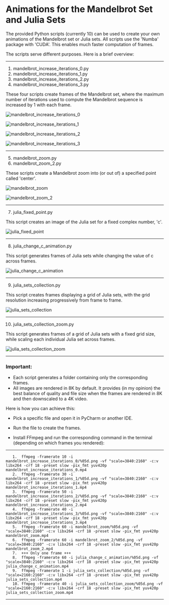 # Animations for the Mandelbrot Set and Julia Sets

The provided Python scripts (currently 10) can be used to create your own animations of the Mandelbrot set or Julia sets.
All scripts use the 'Numba' package with 'CUDA'. This enables much faster computation of frames.

The scripts serve different purposes. Here is a brief overview:

-----------------------------------------------------------------------------------------------       
1. mandelbrot_increase_iterations_0.py
2. mandelbrot_increase_iterations_1.py
3. mandelbrot_increase_iterations_2.py
4. mandelbrot_increase_iterations_3.py

These four scripts create frames of the Mandelbrot set, where the maximum number of iterations used to compute the Mandelbrot sequence is increased by 1 with each frame.
   
![mandelbrot_increase_iterations_0](https://github.com/user-attachments/assets/3cae6733-70d7-4bc7-bd52-08a50b96ab25)

![mandelbrot_increase_iterations_1](https://github.com/user-attachments/assets/0ac6025d-1c43-4456-b7a2-808db344321a)

![mandelbrot_increase_iterations_2](https://github.com/user-attachments/assets/97bd9225-0ed9-4ca1-a840-1d6f66dc98bf)
 
![mandelbrot_increase_iterations_3](https://github.com/user-attachments/assets/49ab03fb-f419-4ef9-928c-229d415bc037)

-----------------------------------------------------------------------------------------------       
5. mandelbrot_zoom.py
6. mandelbrot_zoom_2.py

These scripts create a Mandelbrot zoom into (or out of) a specified point called 'center'.

![mandelbrot_zoom](https://github.com/user-attachments/assets/91ef08c2-bea0-4036-85c6-3d0ae5e71939)

![mandelbrot_zoom_2](https://github.com/user-attachments/assets/c063d07b-c8fa-4a2d-a42e-3fa2dee291e9)
     
-----------------------------------------------------------------------------------------------       

7. julia_fixed_point.py
   
This script creates an image of the Julia set for a fixed complex number, 'c'.

![julia_fixed_point](https://github.com/user-attachments/assets/229c6ba1-0f8e-4ba6-9c15-8a430cae382a)
     
-----------------------------------------------------------------------------------------------       

8. julia_change_c_animation.py

This script generates frames of Julia sets while changing the value of c across frames.

![julia_change_c_animation](https://github.com/user-attachments/assets/62893236-7821-44c2-9a8f-675eb81601d7)
      
-----------------------------------------------------------------------------------------------       

9. julia_sets_collection.py

This script creates frames displaying a grid of Julia sets, with the grid resolution increasing progressively from frame to frame.

![julia_sets_collection](https://github.com/user-attachments/assets/af5c894a-28cf-4b75-8843-6158a6c6f1a1)

-----------------------------------------------------------------------------------------------       

10. julia_sets_collection_zoom.py

This script generates frames of a grid of Julia sets with a fixed grid size, while scaling each individual Julia set across frames.

![julia_sets_collection_zoom](https://github.com/user-attachments/assets/cc2ef61a-460e-481b-aa84-7790c09de2e5)
      
-----------------------------------------------------------------------------------------------       
      
### Important: 
  - Each script generates a folder containing only the corresponding frames.
  - All images are rendered in 8K by default.
It provides (in my opinion) the best balance of quality and file size when the frames are rendered in 8K and then downscaled to a 4K video.

Here is how you can achieve this:

  - Pick a specific file and open it in PyCharm or another IDE.
 
  - Run the file to create the frames.

  - Install FFmpeg and run the corresponding command in the terminal (depending on which frames you rendered):

-----------------------------------------------------------------------------------------------       
       1.  ffmpeg -framerate 10 -i mandelbrot_increase_iterations_0/%05d.png -vf "scale=3840:2160" -c:v libx264 -crf 18 -preset slow -pix_fmt yuv420p mandelbrot_increase_iterations_0.mp4
       2.  ffmpeg -framerate 30 -i mandelbrot_increase_iterations_1/%05d.png -vf "scale=3840:2160" -c:v libx264 -crf 18 -preset slow -pix_fmt yuv420p mandelbrot_increase_iterations_1.mp4
       3.  ffmpeg -framerate 50 -i mandelbrot_increase_iterations_2/%05d.png -vf "scale=3840:2160" -c:v libx264 -crf 18 -preset slow -pix_fmt yuv420p mandelbrot_increase_iterations_2.mp4
       4.  ffmpeg -framerate 40 -i mandelbrot_increase_iterations_3/%05d.png -vf "scale=3840:2160" -c:v libx264 -crf 18 -preset slow -pix_fmt yuv420p mandelbrot_increase_iterations_3.mp4      
       5.  ffmpeg -framerate 60 -i mandelbrot_zoom/%05d.png -vf "scale=3840:2160" -c:v libx264 -crf 18 -preset slow -pix_fmt yuv420p mandelbrot_zoom.mp4
       6.  ffmpeg -framerate 60 -i mandelbrot_zoom_2/%05d.png -vf "scale=3840:2160" -c:v libx264 -crf 18 -preset slow -pix_fmt yuv420p mandelbrot_zoom_2.mp4
       7.  +++ Only one frame +++
       8.  ffmpeg -framerate 60 -i julia_change_c_animation/%05d.png -vf "scale=3840:2160" -c:v libx264 -crf 18 -preset slow -pix_fmt yuv420p julia_change_c_animation.mp4
       9.  ffmpeg -framerate 1 -i julia_sets_collection/%05d.png -vf "scale=2160:2160" -c:v libx264 -crf 18 -preset slow -pix_fmt yuv420p julia_sets_collection.mp4
       10. ffmpeg -framerate 40 -i julia_sets_collection_zoom/%05d.png -vf "scale=2160:2160" -c:v libx264 -crf 18 -preset slow -pix_fmt yuv420p julia_sets_collection_zoom.mp4
-----------------------------------------------------------------------------------------------       

